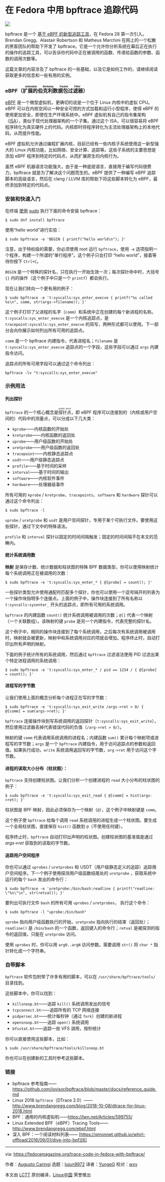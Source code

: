 [#]: collector: (lujun9972)
[#]: translator: (YungeG)
[#]: reviewer: (wxy)
[#]: publisher: ( )
[#]: url: ( )
[#]: subject: (Trace code in Fedora with bpftrace)
[#]: via: (https://fedoramagazine.org/trace-code-in-fedora-with-bpftrace/)
[#]: author: (Augusto Caringi https://fedoramagazine.org/author/acaringi/)

在 Fedora 中用 bpftrace 追踪代码
======

![](https://img.linux.net.cn/data/attachment/album/202107/29/222633wjln78my68exj7x9.jpg)

bpftrace 是一个 [基于 eBPF 的新型追踪工具][2]，在 Fedora 28 第一次引入。Brendan Gregg、Alastair Robertson 和 Matheus Marchini 在网上的一个松散的黑客团队的帮助下开发了 bpftrace。它是一个允许你分析系统在幕后正在执行的操作的追踪工具，可以告诉你代码中正在被调用的函数、传递给函数的参数、函数的调用次数等。

这篇文章的内容涉及了 bpftrace 的一些基础，以及它是如何工作的，请继续阅读获取更多的信息和一些有用的实例。

### eBPF（<ruby>扩展的伯克利数据包过滤器<rt>extended Berkeley Packet Filter</rt></ruby>）

[eBPF][3] 是一个微型虚拟机，更确切的说是一个位于 Linux 内核中的虚拟 CPU。eBPF 可以在内核空间以一种安全可控的方式加载和运行小型程序，使得 eBPF 的使用更加安全，即使在生产环境系统中。eBPF 虚拟机有自己的指令集架构（[ISA][4]），类似于现代处理器架构的一个子集。通过这个 ISA，可以很容易将 eBPF 程序转化为真实硬件上的代码。内核即时将程序转化为主流处理器架构上的本地代码，从而提升性能。

eBPF 虚拟机允许通过编程扩展内核，目前已经有一些内核子系统使用这一新型强大的 Linux 内核功能，比如网络、安全计算、追踪等。这些子系统的主要思想是添加 eBPF 程序到特定的代码点，从而扩展原生的内核行为。

虽然 eBPF 机器语言功能强大，由于是一种底层语言，直接用于编写代码很费力，bpftrace 就是为了解决这个问题而生的。eBPF 提供了一种编写 eBPF 追踪脚本的高级语言，然后在 clang / LLVM 库的帮助下将这些脚本转化为 eBPF，最终添加到特定的代码点。

### 安装和快速入门

在终端 [使用][5] [sudo][5] 执行下面的命令安装 bpftrace：

```
$ sudo dnf install bpftrace
```

使用“hello world”进行实验：

```
$ sudo bpftrace -e 'BEGIN { printf("hello world\n"); }'
```

注意，出于特权级的需要，你必须使用 root 运行 `bpftrace`，使用 `-e` 选项指明一个程序，构建一个所谓的“单行程序”。这个例子只会打印 “hello world”，接着等待你按下 `Ctrl+C`。

`BEGIN` 是一个特殊的探针名，只在执行一开始生效一次；每次探针命中时，大括号 `{}` 内的操作（这个例子中只是一个 `printf`）都会执行。

现在让我们转向一个更有用的例子：

```
$ sudo bpftrace -e 't:syscalls:sys_enter_execve { printf("%s called %s\n", comm, str(args->filename)); }'
```

这个例子打印了父进程的名字（`comm`）和系统中正在创建的每个新进程的名称。`t:syscalls:sys_enter_execve` 是一个内核追踪点，是 `tracepoint:syscalls:sys_enter_execve` 的简写，两种形式都可以使用。下一部分会向你展示如何列出所有可用的追踪点。

`comm` 是一个 bpftrace 内建指令，代表进程名；`filename` 是 `t:syscalls:sys_enter_execve` 追踪点的一个字段，这些字段可以通过 `args` 内建指令访问。

追踪点的所有可用字段可以通过这个命令列出：

```
bpftrace -lv "t:syscalls:sys_enter_execve"
```

### 示例用法

#### 列出探针

`bpftrace` 的一个核心概念是<ruby>探针点<rt>probe point</rt></ruby>，即 eBPF 程序可以连接到的（内核或用户空间的）代码中的测量点，可以分成以下几大类：

  * `kprobe`——内核函数的开始处
  * `kretprobe`——内核函数的返回处
  * `uprobe`——用户级函数的开始处
  * `uretprobe`——用户级函数的返回处
  * `tracepoint`——内核静态追踪点
  * `usdt`——用户级静态追踪点
  * `profile`——基于时间的采样
  * `interval`——基于时间的输出
  * `software`——内核软件事件
  * `hardware`——处理器级事件

所有可用的 `kprobe` / `kretprobe`、`tracepoints`、`software` 和 `hardware` 探针可以通过这个命令列出：

```
$ sudo bpftrace -l
```

`uprobe` / `uretprobe` 和 `usdt` 是用户空间探针，专用于某个可执行文件。要使用这些探针，通过下文中的特殊语法。

`profile` 和 `interval` 探针以固定的时间间隔触发；固定的时间间隔不在本文的范畴内。

#### 统计系统调用数

**映射** 是保存计数、统计数据和柱状图的特殊 BPF 数据类型，你可以使用映射统计每个系统调用正在被调用的次数：

```
$ sudo bpftrace -e 't:syscalls:sys_enter_* { @[probe] = count(); }'
```

一些探针类型允许使用通配符匹配多个探针，你也可以使用一个逗号隔开的列表为一个操作块指明多个连接点。上面的例子中，操作块连接到了所有名称以 `t:syscalls:sysenter_` 开头的追踪点，即所有可用的系统调用。

`bpftrace` 的内建函数 `count()` 统计系统调用被调用的次数；`@[]` 代表一个映射（一个关联数组）。该映射的键 `probe` 是另一个内建指令，代表完整的探针名。

这个例子中，相同的操作块连接到了每个系统调用，之后每次有系统调用被调用时，映射就会被更新，映射中和系统调用对应的项就会增加。程序终止时，自动打印出所有声明的映射。

下面的例子统计所有的系统调用，然后通过 `bpftrace` 过滤语法使用 PID 过滤出某个特定进程调用的系统调用：

```
$ sudo bpftrace -e 't:syscalls:sys_enter_* / pid == 1234 / { @[probe] = count(); }'
```

#### 进程写的字节数

让我们使用上面的概念分析每个进程正在写的字节数：

```
$ sudo bpftrace -e 't:syscalls:sys_exit_write /args->ret > 0/ { @[comm] = sum(args->ret); }'
```

`bpftrace` 连接操作块到写系统调用的返回探针（`t:syscalls:sys_exit_write`），然后使用过滤器丢掉代表错误代码的负值（`/arg->ret > 0/`）。

映射的键 `comm` 代表调用系统调用的进程名；内建函数 `sum()` 累计每个映射项或进程写的字节数；`args` 是一个 `bpftrace` 内建指令，用于访问追踪点的参数和返回值。如果执行成功，`write` 系统调用返回写的字节数，`arg->ret` 用于访问这个字节数。

#### 进程的读取大小分布（柱状图）：

`bpftrace` 支持创建柱状图。让我们分析一个创建进程的 `read` 大小分布的柱状图的例子：

```
$ sudo bpftrace -e 't:syscalls:sys_exit_read { @[comm] = hist(args->ret); }'
```

柱状图是 BPF 映射，因此必须保存为一个映射（`@`），这个例子中映射键是 `comm`。

这个例子使 `bpftrace` 给每个调用 `read` 系统调用的进程生成一个柱状图。要生成一个全局柱状图，直接保存 `hist()` 函数到 `@`（不使用任何键）。

程序终止时，`bpftrace` 自动打印出声明的柱状图。创建柱状图的基准值是通过 _args->ret_ 获取到的读取的字节数。

#### 追踪用户空间程序

你也可以通过 `uprobes` / `uretprobes` 和 USDT（用户级静态定义的追踪）追踪用户空间程序。下一个例子使用探测用户级函数结尾处的 `uretprobe` ，获取系统中运行的每个 `bash` 发出的命令行：

```
$ sudo bpftrace -e 'uretprobe:/bin/bash:readline { printf("readline: \"%s\"\n", str(retval)); }'
```

要列出可执行文件 `bash` 的所有可用 `uprobes` / `uretprobes`， 执行这个命令：

```
$ sudo bpftrace -l "uprobe:/bin/bash"
```

`uprobe` 指向用户级函数执行的开始，`uretprobe` 指向执行的结束（返回处）；`readline()` 是 `/bin/bash` 的一个函数，返回键入的命令行；`retval` 是被探测的指令的返回值，只能在 `uretprobe` 访问。

使用 `uprobes` 时，你可以用 `arg0..argN` 访问参数。需要调用 `str()` 将 `char *` 指针转化成一个字符串。

### 自带脚本

`bpftrace` 软件包附带了许多有用的脚本，可以在 `/usr/share/bpftrace/tools/` 目录找到。

这些脚本中，你可以找到：

  * `killsnoop.bt`——追踪 `kill()` 系统调用发出的信号
  * `tcpconnect.bt`——追踪所有的 TCP 网络连接
  * `pidpersec.bt`——统计每秒钟（通过 `fork`）创建的新进程
  * `opensnoop.bt`——追踪 `open()` 系统调用
  * `bfsstat.bt`——追踪一些 VFS 调用，按秒统计

你可以直接使用这些脚本，比如：

```
$ sudo /usr/share/bpftrace/tools/killsnoop.bt
```

你也可以在创建新的工具时参考这些脚本。

### 链接

  * bpftrace 参考指南——<https://github.com/iovisor/bpftrace/blob/master/docs/reference_guide.md>
  * Linux 2018 `bpftrace`（DTrace 2.0）——<http://www.brendangregg.com/blog/2018-10-08/dtrace-for-linux-2018.html>
  * BPF：通用的内核虚拟机——<https://lwn.net/Articles/599755/>
  * Linux Extended BPF（eBPF）Tracing Tools——<http://www.brendangregg.com/ebpf.html>
  * 深入 BPF：一个阅读材料列表—— [https://qmonnet.github.io/whirl-offload/2016/09/01/dive-into-bpf][6]

--------------------------------------------------------------------------------

via: https://fedoramagazine.org/trace-code-in-fedora-with-bpftrace/

作者：[Augusto Caringi][a]
选题：[lujun9972][b]
译者：[YungeG](https://github.com/YungeG)
校对：[wxy](https://github.com/wxy)

本文由 [LCTT](https://github.com/LCTT/TranslateProject) 原创编译，[Linux中国](https://linux.cn/) 荣誉推出

[a]: https://fedoramagazine.org/author/acaringi/
[b]: https://github.com/lujun9972
[1]: https://fedoramagazine.org/wp-content/uploads/2019/08/bpftrace-816x345.jpg
[2]: https://github.com/iovisor/bpftrace
[3]: https://lwn.net/Articles/740157/
[4]: https://github.com/iovisor/bpf-docs/blob/master/eBPF.md
[5]: https://fedoramagazine.org/howto-use-sudo/
[6]: https://qmonnet.github.io/whirl-offload/2016/09/01/dive-into-bpf/
[7]: https://unsplash.com/@wehavemegapixels?utm_source=unsplash&utm_medium=referral&utm_content=creditCopyText
[8]: https://unsplash.com/search/photos/trace?utm_source=unsplash&utm_medium=referral&utm_content=creditCopyText
